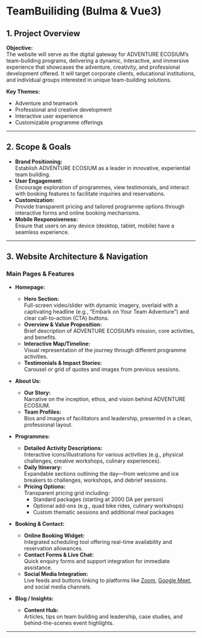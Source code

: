# TeamBuiliding (Bulma & Vue3)


## 1. Project Overview

**Objective:**  
The website will serve as the digital gateway for ADVENTURE ECOSIUM’s team-building programs, delivering a dynamic, interactive, and immersive experience that showcases the adventure, creativity, and professional development offered. It will target corporate clients, educational institutions, and individual groups interested in unique team-building solutions.

**Key Themes:**  
- Adventure and teamwork  
- Professional and creative development  
- Interactive user experience  
- Customizable programme offerings

---

## 2. Scope & Goals

- **Brand Positioning:**  
  Establish ADVENTURE ECOSIUM as a leader in innovative, experiential team building.  
- **User Engagement:**  
  Encourage exploration of programmes, view testimonials, and interact with booking features to facilitate inquiries and reservations.  
- **Customization:**  
  Provide transparent pricing and tailored programme options through interactive forms and online booking mechanisms.  
- **Mobile Responsiveness:**  
  Ensure that users on any device (desktop, tablet, mobile) have a seamless experience.

---

## 3. Website Architecture & Navigation

### Main Pages & Features

- **Homepage:**  
  - **Hero Section:**  
    Full-screen video/slider with dynamic imagery, overlaid with a captivating headline (e.g., “Embark on Your Team Adventure”) and clear call-to-action (CTA) buttons.
  - **Overview & Value Proposition:**  
    Brief description of ADVENTURE ECOSIUM’s mission, core activities, and benefits.
  - **Interactive Map/Timeline:**  
    Visual representation of the journey through different programme activities.
  - **Testimonials & Impact Stories:**  
    Carousel or grid of quotes and images from previous sessions.

- **About Us:**  
  - **Our Story:**  
    Narrative on the inception, ethos, and vision behind ADVENTURE ECOSIUM.
  - **Team Profiles:**  
    Bios and images of facilitators and leadership, presented in a clean, professional layout.

- **Programmes:**  
  - **Detailed Activity Descriptions:**  
    Interactive icons/illustrations for various activities (e.g., physical challenges, creative workshops, culinary experiences).
  - **Daily Itinerary:**  
    Expandable sections outlining the day—from welcome and ice breakers to challenges, workshops, and debrief sessions.
  - **Pricing Options:**  
    Transparent pricing grid including:
    - Standard packages (starting at 2000 DA per person)
    - Optional add-ons (e.g., quad bike rides, culinary workshops)
    - Custom thematic sessions and additional meal packages

- **Booking & Contact:**  
  - **Online Booking Widget:**  
    Integrated scheduling tool offering real-time availability and reservation allowances.
  - **Contact Forms & Live Chat:**  
    Quick enquiry forms and support integration for immediate assistance.
  - **Social Media Integration:**  
    Live feeds and buttons linking to platforms like [Zoom](https://zoom.us), [Google Meet](https://meet.google.com), and social media channels.

- **Blog / Insights:**  
  - **Content Hub:**  
    Articles, tips on team building and leadership, case studies, and behind-the-scenes event highlights.

---